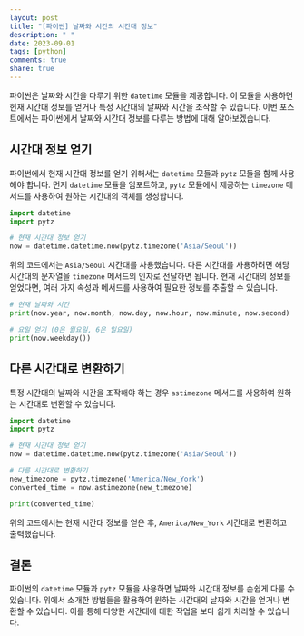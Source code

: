 ```yaml
---
layout: post
title: "[파이썬] 날짜와 시간의 시간대 정보"
description: " "
date: 2023-09-01
tags: [python]
comments: true
share: true
---
```


파이썬은 날짜와 시간을 다루기 위한 `datetime` 모듈을 제공합니다. 이 모듈을 사용하면 현재 시간대 정보를 얻거나 특정 시간대의 날짜와 시간을 조작할 수 있습니다. 이번 포스트에서는 파이썬에서 날짜와 시간대 정보를 다루는 방법에 대해 알아보겠습니다.

## 시간대 정보 얻기

파이썬에서 현재 시간대 정보를 얻기 위해서는 `datetime` 모듈과 `pytz` 모듈을 함께 사용해야 합니다. 먼저 `datetime` 모듈을 임포트하고, `pytz` 모듈에서 제공하는 `timezone` 메서드를 사용하여 원하는 시간대의 객체를 생성합니다.

```python
import datetime
import pytz

# 현재 시간대 정보 얻기
now = datetime.datetime.now(pytz.timezone('Asia/Seoul'))
```

위의 코드에서는 `Asia/Seoul` 시간대를 사용했습니다. 다른 시간대를 사용하려면 해당 시간대의 문자열을 `timezone` 메서드의 인자로 전달하면 됩니다. 현재 시간대의 정보를 얻었다면, 여러 가지 속성과 메서드를 사용하여 필요한 정보를 추출할 수 있습니다.

```python
# 현재 날짜와 시간
print(now.year, now.month, now.day, now.hour, now.minute, now.second)

# 요일 얻기 (0은 월요일, 6은 일요일)
print(now.weekday())
```

## 다른 시간대로 변환하기

특정 시간대의 날짜와 시간을 조작해야 하는 경우 `astimezone` 메서드를 사용하여 원하는 시간대로 변환할 수 있습니다.

```python
import datetime
import pytz

# 현재 시간대 정보 얻기
now = datetime.datetime.now(pytz.timezone('Asia/Seoul'))

# 다른 시간대로 변환하기
new_timezone = pytz.timezone('America/New_York')
converted_time = now.astimezone(new_timezone)

print(converted_time)
```

위의 코드에서는 현재 시간대 정보를 얻은 후, `America/New_York` 시간대로 변환하고 출력했습니다.

## 결론

파이썬의 `datetime` 모듈과 `pytz` 모듈을 사용하면 날짜와 시간대 정보를 손쉽게 다룰 수 있습니다. 위에서 소개한 방법들을 활용하여 원하는 시간대의 날짜와 시간을 얻거나 변환할 수 있습니다. 이를 통해 다양한 시간대에 대한 작업을 보다 쉽게 처리할 수 있습니다.